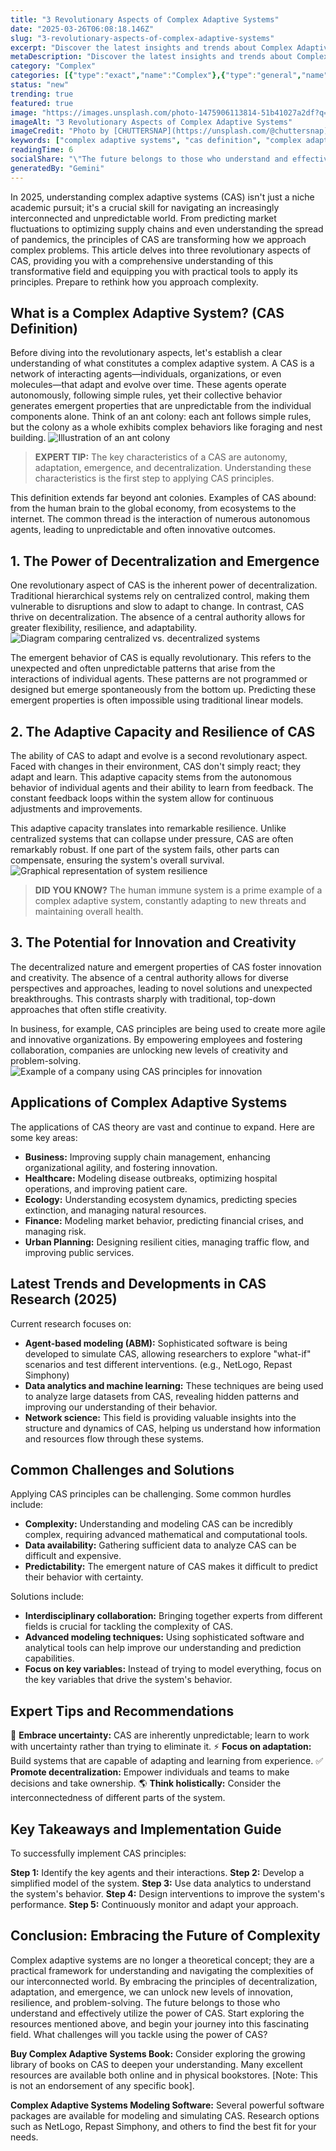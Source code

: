 ```yaml
---
title: "3 Revolutionary Aspects of Complex Adaptive Systems"
date: "2025-03-26T06:08:18.146Z"
slug: "3-revolutionary-aspects-of-complex-adaptive-systems"
excerpt: "Discover the latest insights and trends about Complex Adaptive Systems. This comprehensive guide covers everything you need to know about Complex Adaptive Systems in 2025."
metaDescription: "Discover the latest insights and trends about Complex Adaptive Systems. This comprehensive guide covers everything you need to know about Complex Adaptive ..."
category: "Complex"
categories: [{"type":"exact","name":"Complex"},{"type":"general","name":"Ecology"},{"type":"medium","name":"Ecosystem Modeling"},{"type":"specific","name":"Predator-Prey Dynamics"},{"type":"niche","name":"Trophic Cascades"}]
status: "new"
trending: true
featured: true
image: "https://images.unsplash.com/photo-1475906113814-51b41027a2df?q=85&w=1200&fit=max&fm=webp&auto=compress"
imageAlt: "3 Revolutionary Aspects of Complex Adaptive Systems"
imageCredit: "Photo by [CHUTTERSNAP](https://unsplash.com/@chuttersnap) on Unsplash"
keywords: ["complex adaptive systems", "cas definition", "complex adaptive systems examples", "complex adaptive systems theory", "buy complex adaptive systems book", "complex adaptive systems modeling software", "what is a complex adaptive system?", "applications of complex adaptive systems", "complex adaptive systems in business", "complex adaptive systems research papers"]
readingTime: 6
socialShare: "\"The future belongs to those who understand and effectively utilize the power of complex adaptive systems.  Embrace uncertainty, and unlock new levels of innovation.\""
generatedBy: "Gemini"
---
```




In 2025, understanding complex adaptive systems (CAS) isn't just a niche academic pursuit; it's a crucial skill for navigating an increasingly interconnected and unpredictable world.  From predicting market fluctuations to optimizing supply chains and even understanding the spread of pandemics, the principles of CAS are transforming how we approach complex problems. This article delves into three revolutionary aspects of CAS, providing you with a comprehensive understanding of this transformative field and equipping you with practical tools to apply its principles.  Prepare to rethink how you approach complexity.

## What is a Complex Adaptive System? (CAS Definition)

Before diving into the revolutionary aspects, let's establish a clear understanding of what constitutes a complex adaptive system.  A CAS is a network of interacting agents—individuals, organizations, or even molecules—that adapt and evolve over time.  These agents operate autonomously, following simple rules, yet their collective behavior generates emergent properties that are unpredictable from the individual components alone.  Think of an ant colony: each ant follows simple rules, but the colony as a whole exhibits complex behaviors like foraging and nest building. ![Illustration of an ant colony](https://images.unsplash.com/photo-1529281364569-1b33a05ae85e?q=85&w=1200&fit=max&fm=webp&auto=compress)

> **EXPERT TIP:**  The key characteristics of a CAS are autonomy, adaptation, emergence, and decentralization.  Understanding these characteristics is the first step to applying CAS principles.

This definition extends far beyond ant colonies.  Examples of CAS abound: from the human brain to the global economy, from ecosystems to the internet.  The common thread is the interaction of numerous autonomous agents, leading to unpredictable and often innovative outcomes.

## 1. The Power of Decentralization and Emergence

One revolutionary aspect of CAS is the inherent power of decentralization.  Traditional hierarchical systems rely on centralized control, making them vulnerable to disruptions and slow to adapt to change.  In contrast, CAS thrive on decentralization.  The absence of a central authority allows for greater flexibility, resilience, and adaptability. ![Diagram comparing centralized vs. decentralized systems](https://images.unsplash.com/photo-1475906113814-51b41027a2df?q=85&w=1200&fit=max&fm=webp&auto=compress)

The emergent behavior of CAS is equally revolutionary.  This refers to the unexpected and often unpredictable patterns that arise from the interactions of individual agents.  These patterns are not programmed or designed but emerge spontaneously from the bottom up.  Predicting these emergent properties is often impossible using traditional linear models.

## 2. The Adaptive Capacity and Resilience of CAS

The ability of CAS to adapt and evolve is a second revolutionary aspect.  Faced with changes in their environment, CAS don't simply react; they adapt and learn.  This adaptive capacity stems from the autonomous behavior of individual agents and their ability to learn from feedback.  The constant feedback loops within the system allow for continuous adjustments and improvements.

This adaptive capacity translates into remarkable resilience.  Unlike centralized systems that can collapse under pressure, CAS are often remarkably robust.  If one part of the system fails, other parts can compensate, ensuring the system's overall survival. ![Graphical representation of system resilience](https://images.unsplash.com/photo-1518280828139-6db9e2c5a092?q=85&w=1200&fit=max&fm=webp&auto=compress)

> **DID YOU KNOW?** The human immune system is a prime example of a complex adaptive system, constantly adapting to new threats and maintaining overall health.

## 3. The Potential for Innovation and Creativity

The decentralized nature and emergent properties of CAS foster innovation and creativity.  The absence of a central authority allows for diverse perspectives and approaches, leading to novel solutions and unexpected breakthroughs.  This contrasts sharply with traditional, top-down approaches that often stifle creativity.

In business, for example, CAS principles are being used to create more agile and innovative organizations.  By empowering employees and fostering collaboration, companies are unlocking new levels of creativity and problem-solving. ![Example of a company using CAS principles for innovation](https://images.unsplash.com/photo-1531085587519-0210270e7cda?q=85&w=1200&fit=max&fm=webp&auto=compress)

## Applications of Complex Adaptive Systems

The applications of CAS theory are vast and continue to expand.  Here are some key areas:

* **Business:**  Improving supply chain management, enhancing organizational agility, and fostering innovation.
* **Healthcare:**  Modeling disease outbreaks, optimizing hospital operations, and improving patient care.
* **Ecology:**  Understanding ecosystem dynamics, predicting species extinction, and managing natural resources.
* **Finance:**  Modeling market behavior, predicting financial crises, and managing risk.
* **Urban Planning:**  Designing resilient cities, managing traffic flow, and improving public services.

## Latest Trends and Developments in CAS Research (2025)

Current research focuses on:

* **Agent-based modeling (ABM):**  Sophisticated software is being developed to simulate CAS, allowing researchers to explore "what-if" scenarios and test different interventions.  (e.g., NetLogo, Repast Simphony)
* **Data analytics and machine learning:**  These techniques are being used to analyze large datasets from CAS, revealing hidden patterns and improving our understanding of their behavior.
* **Network science:**  This field is providing valuable insights into the structure and dynamics of CAS, helping us understand how information and resources flow through these systems.

## Common Challenges and Solutions

Applying CAS principles can be challenging.  Some common hurdles include:

* **Complexity:**  Understanding and modeling CAS can be incredibly complex, requiring advanced mathematical and computational tools.
* **Data availability:**  Gathering sufficient data to analyze CAS can be difficult and expensive.
* **Predictability:**  The emergent nature of CAS makes it difficult to predict their behavior with certainty.

Solutions include:

* **Interdisciplinary collaboration:**  Bringing together experts from different fields is crucial for tackling the complexity of CAS.
* **Advanced modeling techniques:**  Using sophisticated software and analytical tools can help improve our understanding and prediction capabilities.
* **Focus on key variables:**  Instead of trying to model everything, focus on the key variables that drive the system's behavior.

## Expert Tips and Recommendations

🔑 **Embrace uncertainty:** CAS are inherently unpredictable; learn to work with uncertainty rather than trying to eliminate it.
⚡ **Focus on adaptation:** Build systems that are capable of adapting and learning from experience.
✅ **Promote decentralization:** Empower individuals and teams to make decisions and take ownership.
🌎 **Think holistically:**  Consider the interconnectedness of different parts of the system.

## Key Takeaways and Implementation Guide

To successfully implement CAS principles:

**Step 1:** Identify the key agents and their interactions.
**Step 2:** Develop a simplified model of the system.
**Step 3:** Use data analytics to understand the system's behavior.
**Step 4:** Design interventions to improve the system's performance.
**Step 5:** Continuously monitor and adapt your approach.

## Conclusion: Embracing the Future of Complexity

Complex adaptive systems are no longer a theoretical concept; they are a practical framework for understanding and navigating the complexities of our interconnected world. By embracing the principles of decentralization, adaptation, and emergence, we can unlock new levels of innovation, resilience, and problem-solving.  The future belongs to those who understand and effectively utilize the power of CAS.  Start exploring the resources mentioned above, and begin your journey into this fascinating field.  What challenges will you tackle using the power of CAS?

**Buy Complex Adaptive Systems Book:**  Consider exploring the growing library of books on CAS to deepen your understanding.  Many excellent resources are available both online and in physical bookstores.  [Note: This is not an endorsement of any specific book].

**Complex Adaptive Systems Modeling Software:**  Several powerful software packages are available for modeling and simulating CAS.  Research options such as NetLogo, Repast Simphony, and others to find the best fit for your needs.

